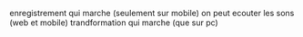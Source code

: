 enregistrement qui marche (seulement sur mobile)
on peut ecouter les sons (web et mobile)
trandformation qui marche (que sur pc)

